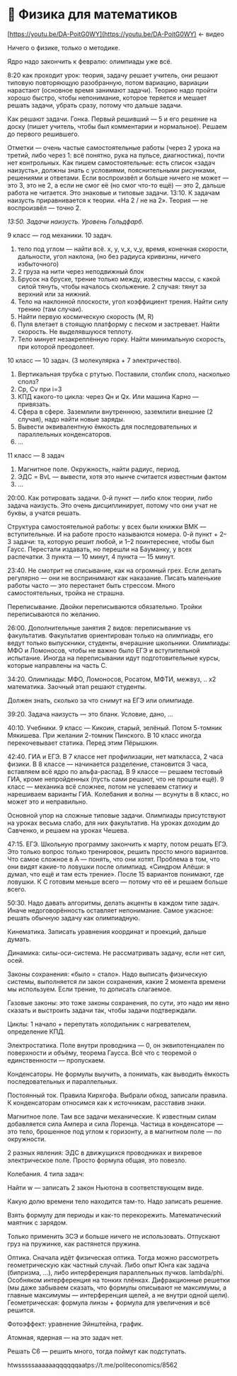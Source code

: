 # 🧮 Физика для математиков

[https://youtu.be/DA-PoitG0WY](https://youtu.be/DA-PoitG0WY) ← видео

Ничего о физике, только о методике.

Ядро надо закончить к февралю: олимпиады уже всё.

8:20 как проходит урок: теория, задачу решает учитель, они решают типовую повторяющую разобранную, потом вариацию, вариации нарастают (основное время занимают задачи). Теорию надо пройти хорошо быстро, чтобы непонимание, которое теряется и мешает решать задачи, убрать сразу, потому что дальше задачи.

Как решают задачи. Гонка. Первый решивший — 5 и его решение на доску (пишет учитель, чтобы был комментарии и нормальное). Решаем до первого решившего.

Отметки — очень частые самостоятельные работы (через 2 урока на третий, либо через 1: всё понятно, рука на пульсе, диагностика), почти нет контрольных. Как пишем самостоятельные: есть список «задач наизусть», должны знать с условиями, пояснительными рисунками, решениями и ответами. Если воспроизвёл и больше ничего не может — это 3, это не 2, а если не смог её (но смог что-то ещё) — это 2, дальше работа не читается. Это знаковые и типовые задачи. 13:10. К задачам наизусть приравнивается к теории. «На 2 / не на 2». Теория — не воспроизвёл — точно 2.

*13:50. Задачи наизусть. Уровень Гольдфарб.*

9 класс — год механики. 10 задач.

1. тело под углом — найти всё. x, y, v_x, v_y, время, конечная скорости, дальности, угол наклона, (но без радиуса кривизны, ничего избыточного)
2. 2 груза на нити через неподвижный блок
3. Брусок на бруске, трение только между, известны массы, с какой силой тянуть, чтобы началось скольжение. 2 случая: тянут за верхний или за нижний.
4. Тело на наклонной плоскости, угол коэффициент трения. Найти силу трению (там случаи).
5. Найти первую космическую скорость (M, R)
6. Пуля влетает в стоящую платформу с песком и застревает. Найти скорость. Не выделявшуюся теплоту.
7. Тело минует незакреплённую горку. Найти минимальную скорость, при которой преодолеет.

10 класс — 10 задач. (3 молекулярка + 7 электричество).

1. Вертикальная трубка с ртутью. Поставили, столбик сполз, насколько сполз?
2. Cp, Cv при i=3
3. КПД какого-то цикла: через Qн и Qx. Или машина Карно — привязать.
4. Сфера в сфере. Заземлили внутреннюю, заземлили внешние (2 случая), надо найти новые заряды.
5. Вывести эквивалентную ёмкость для последовательных и параллельных конденсаторов.
6. ...

11 класс — 8 задач

1. Магнитное поле. Окружность, найти радиус, период.
2. ЭДС = BvL — вывести, хотя это нынче считается известным фактом
3. ...

20:00. Как ротировать задачи. 0-й пункт — либо клок теории, либо задача наизусть. Это очень дисциплинирует, потому что они учат не буквы, а учатся решать.

Структура самостоятельной работы: у всех были книжки ВМК — вступительные. И на работе просто называются номера. 0-й пункт + 2–3 задачи: та, которую решит любой, и 1–2 поинтереснее, чтобы был Гаусс. Перестали издавать, но перешли на Бауманку, у всех распечатки. 3 пункта — 10 минут, 4 пункта — 15 минут.

23:40. Не смотрит не списывание, как на огромный грех. Если делать регулярно — они не воспринимают как наказание. Писать маленькие работы часто — это перестанет быть стрессом. Много самостоятельных, тройка не страшна.

Переписывание. Двойки переписываются обязательно. Тройки переписываются по желанию.

26:00. Дополнительные занятия 2 видов: переписывание vs факультатив. Факультатив ориентирован только на олимпиады, его ведут только выпускники, студенты, вчерашние школьники. Олимпиады: МФО и Ломоносов, чтобы не важно было ЕГЭ и вступительной испытание. Иногда на переписывании идут подготовительные курсы, которые направлены на часть C.

34:20. Олимпиады: МФО, Ломоносов, Росатом, МФТИ, межвуз, .. х2 математика. Заочный этап решают студенты.

Должен знать, сколько за что снимут на ЕГЭ или олимпиаде.

39:20. Задача наизусть — это бланк. Условие, дано, …

40:10. Учебники. 9 класс — Кикоин, старый, зелёный. Потом 5-томник Мякишева. При желании 2-томник Пинского. В 10 класс иногда перекочевывает статика. Перед этим Пёрышкин.

42:40. ГИА и ЕГЭ. В 7 классе нет профилизации, нет маткласса, 2 часа физики. В 8 классе — начинается разделение, становится 3 часа, вставляем всё ядро по альфа-распад. В 9 классе — решаем тестовый ГИА, кроме непройденных (пусть сами решают, что не прошли ещё). 9 класс — механика всё сложнее, потом не успеваем статику и нарешиваем варианты ГИА. Колебания и волны — всунуты в 8 класс, но может это и неправильно.

Основной упор на сложные типовые задачи. Олимпиады присутствуют на уроках весьма слабо, для них факультатив. На уроках доходим до Савченко, и решаем на уроках Чешева.

47:15. ЕГЭ. Школьную программу закончить к марту, потом решать ЕГЭ. Это только вопрос только тренировок, решить просто много вариантов. Что самое сложное в А — понять, что они хотят. Проблема в том, что они видят какие-то ловушки после олимпиад. «Синдром Алёши: я думал, что ещё и там есть трение». После 15 вариантов понимают, где ловушки. К С готовим меньше всего — потому что её и решаем больше всего.

50:30. Надо давать алгоритмы, делать акценты в каждом типе задач. Иначе недоговорённость оставляет непонимание. Самое ужасное: решать обычную задачу как олимпиадную.

Кинематика. Записать уравнения координат и проекций, дальше думать.

Динамика: силы-оси-система. Не рассматривать задачу, если нет сил, осей.

Законы сохранения: «было = стало». Надо выписать физическую системы, выполняется ли закон сохранения, какие 2 момента времени мы используем. Если трение, то дописать слагаемое.

Газовые законы: это тоже законы сохранения, по сути, это надо им явно сказать и выстроить задачи так, чтобы задачи подтверждали.

Циклы: 1 начало + перепутать холодильник с нагревателем, определение КПД.

Электростатика. Поле внутри проводника — 0, он эквипотенциален по поверхности и объёму, теорема Гаусса. Всё что с теоремой о единственности — пропускаем.

Конденсаторы. Не формулы выучить, а понимать, как выводить ёмкость последовательных и параллельных.

Постоянный ток. Правила Кирхгофа. Выбрали обход, записали правила. К конденсаторам относимся как к источникам, расставив знаки.

Магнитное поле. Там все задачи механические. К известным силам добавляется сила Ампера и сила Лоренца. Частица в конденсаторе — это тело, брошенное под углом к горизонту, а в магнитном поле — по окружности.

2 разных явления: ЭДС в движущихся проводниках и вихревое электрическое поле. Просто формула общая, это повезло.

Колебания. 4 типа задач:

Найти w — записать 2 закон Ньютона в соответствующем виде.

Какую долю времени тело находится там-то. Надо записать решение.

Взять формулу для периоды и как-то перекорежить. Математический маятник с зарядом.

Только применить ЗСЭ и больше ничего не использовать. Отпускают груз на пружинке, как растянется пружина.

Оптика. Сначала идёт физическая оптика. Тогда можно рассмотреть геометрическую как частный случай. Либо опыт Юнга как задача (бипризма, …), либо интерференция параллельных пучков. lambda/phi. Особняком интерференция на тонких плёнках. Дифракционные решетки (мы даже забываем сказать, что формулы описывают не максимумы, а главные максимумы — интерференция щелей, а не внутри одной щели). Геометрическая: формула линзы + формула для увеличения и всё решится.

Фотоэффект: уравнение Эйнштейна, график.

Атомная, ядерная — на это задач нет.

Решать C6 — решить много, тогда поймут как подступать.

htwsssssaaaaaaqqqqqqaatps://t.me/politeconomics/8562